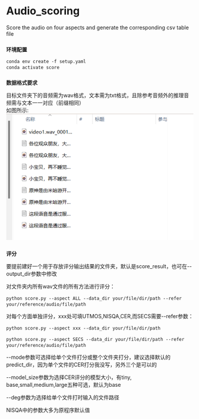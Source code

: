 # Audio_scoring
Score the audio on four aspects and generate the corresponding csv table file
###
**环境配置**
```
conda env create -f setup.yaml
conda activate score
```
###
**数据格式要求**  

目标文件夹下的音频需为wav格式，文本需为txt格式，且除参考音频外的推理音频需与文本一一对应（前缀相同）  
如图所示:  
![image](https://github.com/valyentine/img/blob/main/image.png)
###
**评分**  

要提前建好一个用于存放评分输出结果的文件夹，默认是score_result，也可在--output_dir参数中修改  

对文件夹内所有wav文件的所有方法进行评分：
```
python score.py --aspect ALL --data_dir your/file/dir/path --refer your/reference/audio/file/path
```
对每个方面单独评分，xxx处可填UTMOS,NISQA,CER,而SECS需要--refer参数：
```
python score.py --aspect xxx --data_dir your/file/dir/path
```
```
python score.py --aspect SECS --data_dir your/file/dir/path --refer your/reference/audio/file/path
```
--mode参数可选择给单个文件打分或整个文件夹打分，建议选择默认的predict_dir，因为单个文件的CER打分我没写，另外三个是可以的  
 
--model_size参数为选择CER评分的模型大小，有tiny, base,small,medium,large五种可选，默认为base  

--deg参数为选择给单个文件打时输入的文件路径  

NISQA中的参数大多为原程序默认值
